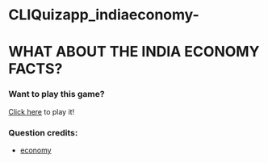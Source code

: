 # CLIQuizapp_indiaeconomy-
# WHAT ABOUT THE INDIA ECONOMY FACTS?

### Want to play this game?
[Click here](https://replit.com/@Vnsgum99/indiaeconomy-1#index.js?embed=1&output=1) to play it!

### Question credits:
 * [economy](https://www.gktoday.in/quizbase/indian-economy-mcqs?pageno=1)

